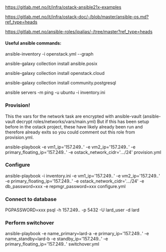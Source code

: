 https://gitlab.met.no/it/infra/ostack-ansible21x-examples

https://gitlab.met.no/it/infra/ostack-doc/-/blob/master/ansible-os.md?ref_type=heads

https://gitlab.met.no/ansible-roles/ipalias/-/tree/master?ref_type=heads

#### Useful ansible commands:
ansible-inventory -i openstack.yml --graph

ansible-galaxy collection install ansible.posix

ansible-galaxy collection install openstack.cloud

ansible-galaxy collection install community.postgresql

ansible servers -m ping -u ubuntu -i inventory.ini

### Provision!
This the vars for the network task are encrypted with ansible-vault (ansible-vault decrypt roles/networks/vars/main.yml)
But if this has been setup before in the ostack project, these have likely already been run and therefore already exits so you could comment out this role from provision.yml.

ansible-playbook -e vm1_ip='157.249.*.*' -e vm2_ip='157.249.*.*' -e primary_floating_ip='157.249.*.*' -e ostack_network_cidr='*.*.*.*/24' provision.yml 

### Configure
ansible-playbook -i inventory.ini -e vm1_ip='157.249.*.*' -e vm2_ip='157.249.*.*' -e primary_floating_ip='157.249.*.*' -e ostack_network_cidr='*.*.*.*/24' -e db_password=xxx -e repmgr_password=xxx configure.yml 

### Connect to database
PGPASSWORD=xxx psql -h 157.249.*.* -p 5432 -U lard_user -d lard

### Perform switchover
ansible-playbook -e name_primary=lard-a -e primary_ip='157.249.*.*' -e name_standby=lard-b -e standby_ip='157.249.*.*' -e primary_floating_ip='157.249.*.*' switchover.yml

